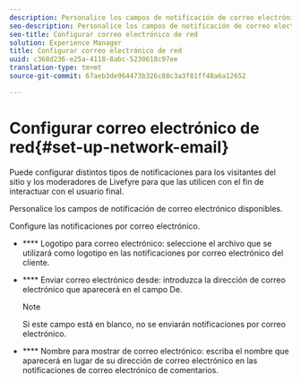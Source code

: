```yaml
---
description: Personalice los campos de notificación de correo electrónico disponibles.
seo-description: Personalice los campos de notificación de correo electrónico disponibles.
seo-title: Configurar correo electrónico de red
solution: Experience Manager
title: Configurar correo electrónico de red
uuid: c368d236-e25a-4118-8abc-5230618c97ee
translation-type: tm+mt
source-git-commit: 67aeb3de964473b326c88c3a3f81ff48a6a12652

---
```



# Configurar correo electrónico de red{#set-up-network-email}

Puede configurar distintos tipos de notificaciones para los visitantes del sitio y los moderadores de Livefyre para que las utilicen con el fin de interactuar con el usuario final.

Personalice los campos de notificación de correo electrónico disponibles.

Configure las notificaciones por correo electrónico.

* **** Logotipo para correo electrónico: seleccione el archivo que se utilizará como logotipo en las notificaciones por correo electrónico del cliente.
* **** Enviar correo electrónico desde: introduzca la dirección de correo electrónico que aparecerá en el campo De.

   >[!NOTE]
   >
   >Si este campo está en blanco, no se enviarán notificaciones por correo electrónico.

* **** Nombre para mostrar de correo electrónico: escriba el nombre que aparecerá en lugar de su dirección de correo electrónico en las notificaciones de correo electrónico de comentarios.

